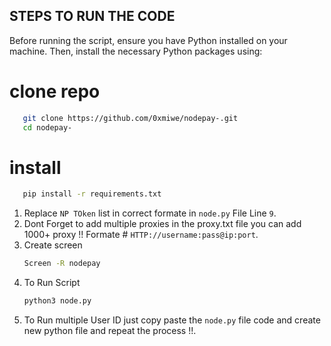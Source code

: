 ## STEPS TO RUN THE CODE 

Before running the script, ensure you have Python installed on your machine. Then, install the necessary Python packages using:
# clone repo
 ```sh
    git clone https://github.com/0xmiwe/nodepay-.git 
    cd nodepay-
 ```
# install 
```sh
   pip install -r requirements.txt
```
1. Replace `NP TOken` list in correct formate in `node.py` File Line ```9```.
2. Dont Forget to add multiple proxies in the proxy.txt file you can add 1000+ proxy !! Formate # `HTTP://username:pass@ip:port`.
3. Create screen
   ```sh
   Screen -R nodepay
   ```
4. To Run Script
   ```sh
   python3 node.py
   ``` 
5. To Run multiple User ID just copy paste the `node.py` file code and create new python file and repeat the process !!.
